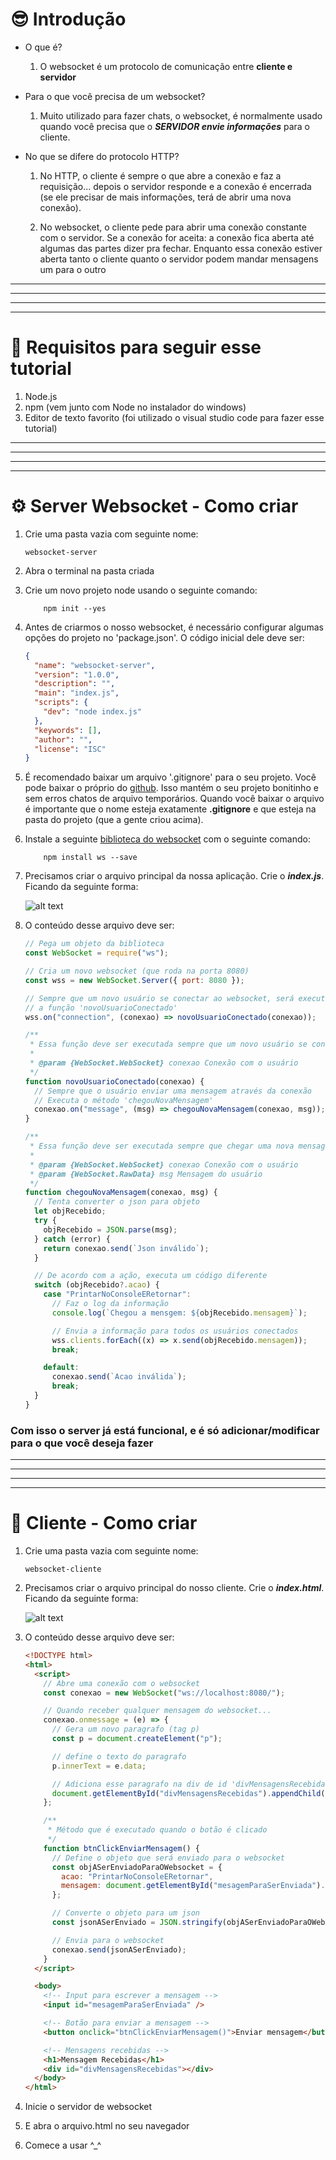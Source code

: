 # 😎 Introdução

- O que é?
  1. O websocket é um protocolo de comunicação entre **cliente e servidor**


- Para o que você precisa de um websocket?
  1. Muito utilizado para fazer chats, o websocket, é normalmente usado quando você precisa que o **_SERVIDOR envie informações_** para o cliente.


- No que se difere do protocolo HTTP?
   1. No HTTP, o cliente é sempre o que abre a conexão e faz a requisição... depois o servidor responde e a conexão é encerrada (se ele precisar de mais informações, terá de abrir uma nova conexão).

   1. No websocket, o cliente pede para abrir uma conexão constante com o servidor. Se a conexão for aceita: a conexão fica aberta até algumas das partes dizer pra fechar. Enquanto essa conexão estiver aberta tanto o cliente quanto o servidor podem mandar mensagens um para o outro

---

---

---

---

# 🔌 Requisitos para seguir esse tutorial

1. Node.js
1. npm (vem junto com Node no instalador do windows)
1. Editor de texto favorito (foi utilizado o visual studio code para fazer esse tutorial)

---

---

---

---

# ⚙️ Server Websocket - Como criar

1. Crie uma pasta vazia com seguinte nome:

   `websocket-server`

1. Abra o terminal na pasta criada

1. Crie um novo projeto node usando o seguinte comando:

   ```console
       npm init --yes
   ```

1. Antes de criarmos o nosso websocket, é necessário configurar algumas opções do projeto no 'package.json'. O código inicial dele deve ser:

   ```json
   {
     "name": "websocket-server",
     "version": "1.0.0",
     "description": "",
     "main": "index.js",
     "scripts": {
       "dev": "node index.js"
     },
     "keywords": [],
     "author": "",
     "license": "ISC"
   }
   ```

1. É recomendado baixar um arquivo '.gitignore' para o seu projeto. Você pode baixar o próprio do [github](https://github.com/github/gitignore/blob/main/Node.gitignore). Isso mantém o seu projeto bonitinho e sem erros chatos de arquivo temporários. Quando você baixar o arquivo é importante que o nome esteja exatamente **.gitignore** e que esteja na pasta do projeto (que a gente criou acima).

1. Instale a seguinte [biblioteca do websocket](https://www.npmjs.com/package/ws) com o seguinte comando:

   ```console
       npm install ws --save
   ```

1. Precisamos criar o arquivo principal da nossa aplicação. Crie o **_index.js_**. Ficando da seguinte forma:

   ![alt text](_readme_data/1.png)

1. O conteúdo desse arquivo deve ser:

   ```js
   // Pega um objeto da biblioteca
   const WebSocket = require("ws");

   // Cria um novo websocket (que roda na porta 8080)
   const wss = new WebSocket.Server({ port: 8080 });

   // Sempre que um novo usuário se conectar ao websocket, será executado
   // a função 'novoUsuarioConectado'
   wss.on("connection", (conexao) => novoUsuarioConectado(conexao));

   /**
    * Essa função deve ser executada sempre que um novo usuário se conectar
    *
    * @param {WebSocket.WebSocket} conexao Conexão com o usuário
    */
   function novoUsuarioConectado(conexao) {
     // Sempre que o usuário enviar uma mensagem através da conexão
     // Executa o método 'chegouNovaMensagem'
     conexao.on("message", (msg) => chegouNovaMensagem(conexao, msg));
   }

   /**
    * Essa função deve ser executada sempre que chegar uma nova mensagem do cliente
    *
    * @param {WebSocket.WebSocket} conexao Conexão com o usuário
    * @param {WebSocket.RawData} msg Mensagem do usuário
    */
   function chegouNovaMensagem(conexao, msg) {
     // Tenta converter o json para objeto
     let objRecebido;
     try {
       objRecebido = JSON.parse(msg);
     } catch (error) {
       return conexao.send(`Json inválido`);
     }

     // De acordo com a ação, executa um código diferente
     switch (objRecebido?.acao) {
       case "PrintarNoConsoleERetornar":
         // Faz o log da informação
         console.log(`Chegou a mensgem: ${objRecebido.mensagem}`);

         // Envia a informação para todos os usuários conectados
         wss.clients.forEach((x) => x.send(objRecebido.mensagem));
         break;

       default:
         conexao.send(`Acao inválida`);
         break;
     }
   }
   ```

### Com isso o server já está funcional, e é só adicionar/modificar para o que você deseja fazer

---

---

---

---

# 👤 Cliente - Como criar

1. Crie uma pasta vazia com seguinte nome:

   `websocket-cliente`

1. Precisamos criar o arquivo principal do nosso cliente. Crie o **_index.html_**. Ficando da seguinte forma:

   ![alt text](_readme_data/2.png)

1. O conteúdo desse arquivo deve ser:

   ```html
   <!DOCTYPE html>
   <html>
     <script>
       // Abre uma conexão com o websocket
       const conexao = new WebSocket("ws://localhost:8080/");

       // Quando receber qualquer mensagem do websocket...
       conexao.onmessage = (e) => {
         // Gera um novo paragrafo (tag p)
         const p = document.createElement("p");

         // define o texto do paragrafo
         p.innerText = e.data;

         // Adiciona esse paragrafo na div de id 'divMensagensRecebidas'
         document.getElementById("divMensagensRecebidas").appendChild(p);
       };

       /**
        * Método que é executado quando o botão é clicado
        */
       function btnClickEnviarMensagem() {
         // Define o objeto que será enviado para o websocket
         const objASerEnviadoParaOWebsocket = {
           acao: "PrintarNoConsoleERetornar",
           mensagem: document.getElementById("mesagemParaSerEnviada").value,
         };

         // Converte o objeto para um json
         const jsonASerEnviado = JSON.stringify(objASerEnviadoParaOWebsocket);

         // Envia para o websocket
         conexao.send(jsonASerEnviado);
       }
     </script>

     <body>
       <!-- Input para escrever a mensagem -->
       <input id="mesagemParaSerEnviada" />

       <!-- Botão para enviar a mensagem -->
       <button onclick="btnClickEnviarMensagem()">Enviar mensagem</button>

       <!-- Mensagens recebidas -->
       <h1>Mensagem Recebidas</h1>
       <div id="divMensagensRecebidas"></div>
     </body>
   </html>
   ```

1. Inicie o servidor de websocket

1. E abra o arquivo.html no seu navegador

1. Comece a usar ^\_^
